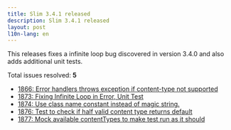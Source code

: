 ```yaml
---
title: Slim 3.4.1 released
description: Slim 3.4.1 released
layout: post
l10n-lang: en
---
```


This releases fixes a infinite loop bug discovered in version 3.4.0 and also adds additional unit tests.

Total issues resolved: **5**

- [1866: Error handlers throws exception if content-type not supported](https://github.com/slimphp/Slim/pull/1866)
- [1873: Fixing Infinite Loop in Error, Unit Test](https://github.com/slimphp/Slim/pull/1873)
- [1874: Use class name constant instead of magic string.](https://github.com/slimphp/Slim/pull/1874)
- [1876: Test to check if half valid content type returns default](https://github.com/slimphp/Slim/pull/1876)
- [1877: Mock available contentTypes to make test run as it should](https://github.com/slimphp/Slim/pull/1877)
